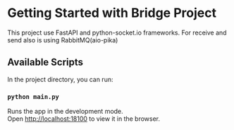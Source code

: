 # Getting Started with Bridge Project

This project use FastAPI and python-socket.io frameworks. 
For receive and send also is using RabbitMQ(aio-pika)

## Available Scripts

In the project directory, you can run:

### `python main.py`

Runs the app in the development mode.\
Open [http://localhost:18100](http://localhost:18100) to view it in the browser.
